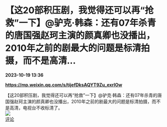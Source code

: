 # 【这20部积压剧，我觉得还可以再“抢救”一下】@驴克·韩森：还有07年杀青的唐国强赵珂主演的颜真卿也没播出，2010年之前的剧最大的问题是标清拍摄，而不是高清...

**2023-10-19 13:36**

**https://mp.weixin.qq.com/s/tijefDksAQYT9Zu_exrIOw**

【这20部积压剧，我觉得还可以再“抢救”一下】@驴克·韩森：还有07年杀青的唐国强赵珂主演的颜真卿也没播出，2010年之前的剧最大的问题是标清拍摄，而不是高清，电视台不收标清了。  
![](https://img3.chouti.com/CHOUTI_20231019/0B58084A17494173A07196A8A4D76590_W804H804.jpeg)  
[评论](https://m.chouti.com/link/40339472)